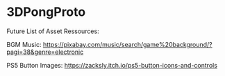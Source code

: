 # 3DPongProto

Future List of Asset Ressources:

BGM Music:
https://pixabay.com/music/search/game%20background/?pagi=38&genre=electronic

PS5 Button Images:
https://zacksly.itch.io/ps5-button-icons-and-controls